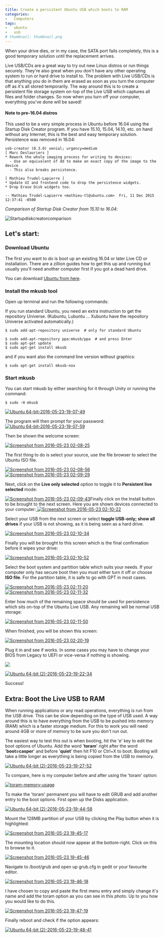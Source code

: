 ```yaml
---
title: Create a persistent Ubuntu USB which boots to RAM
categories:
-   Computers
tags:
-   ubuntu
-   usb
# thumbnail: thumbnail.png
---
```


When your drive dies, or in my case, the SATA port fails completely, this is a good temporary solution until the replacement arrives.

<!-- more -->

Live USB/CDs are a great way to try out new Linux distros or run things securely. They're also great when you don't have any other operating system to run or hard drive to install to. The problem with Live USB/CDs is that anything you do in them are erased as soon as you turn the computer off as it's all stored temporarily. The way around this is to create a persistent file storage system on-top of the Live USB which captures all files and folder changes. So now when you turn off your computer, everything you've done will be saved!

#### Note to pre-16.04 distros

This used to be a very simple process in Ubuntu before 16.04 using the Startup Disk Creator program. If you have 15.10, 15.04, 14.10, etc. on hand without any Internet, this is the best and easy temporary solution. Persistence was removed in 16.04:

```text
usb-creator (0.3.0) xenial; urgency=medium
[ Marc Deslauriers ]
* Rework the whole imaging process for writing to devices:
  - Use an equivalent of dd to make an exact copy of the image to the device
  - This also breaks persistence.

[ Mathieu Trudel-Lapierre ]
* Update UI and frontend code to drop the persistence widgets.
* Drop Erase Disk widgets too.

-- Mathieu Trudel-Lapierre <mathieu-tl@ubuntu.com>  Fri, 11 Dec 2015 12:37:41 -0500
```

_Comparison of Startup Disk Creator from 15.10 to 16.04_:

![Startupdiskcreatorcomparison](Startupdiskcreatorcomparison-179x300.png)

## Let's start:

### Download Ubuntu

The first you want to do is boot up an existing 16.04 or later Live CD or installation. There are a zillion guides how to get this up and running but usually you'll need another computer first if you got a dead hard drive.

You can download [Ubuntu from here](http://www.ubuntu.com/download).

### Install the mkusb tool

Open up terminal and run the following commands:

If you run standard Ubuntu, you need an extra instruction to get the repository Universe. (Kubuntu, Lubuntu ... Xubuntu have the repository Universe activated automatically.)

```shell-session
$ sudo add-apt-repository universe  # only for standard Ubuntu

$ sudo add-apt-repository ppa:mkusb/ppa  # and press Enter
$ sudo apt-get update
$ sudo apt-get install mkusb
```

and if you want also the command line version without graphics:

```shell-session
$ sudo apt-get install mkusb-nox
```

### Start mkusb

You can start mkusb by either searching for it through Unity or running the command:

```shell-session
$ sudo -H mkusb
```

[![Ubuntu 64-bit-2016-05-23-19-07-49](ubuntu-64-bit-2016-05-23-19-07-49.png)](ubuntu-64-bit-2016-05-23-19-07-49.png)

The program will then prompt for your password:[![Ubuntu 64-bit-2016-05-23-19-07-59](Ubuntu-64-bit-2016-05-23-19-07-59-300x200.png)](Ubuntu-64-bit-2016-05-23-19-07-59.png)

Then be shown the welcome screen:

[![Screenshot from 2016-05-23 02-08-25](Screenshot-from-2016-05-23-02-08-25.png)](Screenshot-from-2016-05-23-02-08-25.png)

The first thing to do is select your source, use the file browser to select the Ubuntu ISO file.

[![Screenshot from 2016-05-23 02-08-56](screenshot-from-2016-05-23-02-08-56.png)](screenshot-from-2016-05-23-02-08-56.png) [![Screenshot from 2016-05-23 02-09-29](screenshot-from-2016-05-23-02-09-29-e1464005557692.png)](Screenshot-from-2016-05-23-02-09-29.png)

Next, click on the **Live only selected** option to toggle it to **Persistent live selected** mode:

[![Screenshot from 2016-05-23 02-09-43](screenshot-from-2016-05-23-02-09-43.png)](screenshot-from-2016-05-23-02-09-43.png)Finally click on the Install button to be brought to the next screen. Here you are shown devices connected to your computer:[
](screenshot-from-2016-05-23-02-10-07.png) [![Screenshot from 2016-05-23 02-10-22](screenshot-from-2016-05-23-02-10-22.png)](screenshot-from-2016-05-23-02-10-22.png)

Select your USB from the next screen or select **toggle USB-only; show all drives** if your USB is not showing, as it is being seen as a hard drive.

[![Screenshot from 2016-05-23 02-10-34](screenshot-from-2016-05-23-02-10-34.png)](screenshot-from-2016-05-23-02-10-34.png)

Finally you will be brought to this screen which is the final confirmation before it wipes your drive:

[![Screenshot from 2016-05-23 02-10-52](screenshot-from-2016-05-23-02-10-52.png)](screenshot-from-2016-05-23-02-10-52.png)

Select the boot system and partition table which suits your needs. If your computer only has secure boot then you must either turn it off or choose **ISO file**. For the partition table, it is safe to go with GPT in most cases.

[![Screenshot from 2016-05-23 02-11-20](screenshot-from-2016-05-23-02-11-20.png)](screenshot-from-2016-05-23-02-11-20.png) [![Screenshot from 2016-05-23 02-11-32](screenshot-from-2016-05-23-02-11-32.png)](screenshot-from-2016-05-23-02-11-32.png)

Enter how much of the remaining space should be used for persistence which sits on-top of the Ubuntu Live USB. Any remaining will be normal USB storage:

[![Screenshot from 2016-05-23 02-11-50](screenshot-from-2016-05-23-02-11-50.png)](screenshot-from-2016-05-23-02-11-50.png)

When finished, you will be shown this screen:

[![Screenshot from 2016-05-23 02-20-19](screenshot-from-2016-05-23-02-20-19.png)](screenshot-from-2016-05-23-02-20-19.png)

Plug it in and see if works. In some cases you may have to change your BIOS from Legacy to UEFI or vice-versa if nothing is showing.

[![](Ubuntu-64-bit-2-2016-05-23-19-21-06-1024x768.png)](ubuntu-64-bit-2-2016-05-23-19-21-06.png)

[![Ubuntu 64-bit (2)-2016-05-23-19-22-34](Ubuntu-64-bit-2-2016-05-23-19-22-34-1024x768.png)](ubuntu-64-bit-2-2016-05-23-19-22-34.png)

Success!

## Extra: Boot the Live USB to RAM

When running applications or any read operations, everything is run from the USB drive. This can be slow depending on the type of USB used. A way around this is to have everything from the USB to be pushed into memory (RAM) which is a faster storage medium. For this to work you will need around 4GB or more of memory to be sure you don't run out.

The easiest way to test this out is when booting, hit the 'e' key to edit the boot options of Ubuntu. Add the word '**toram**' right after the word '**boot=casper**' and before '**quiet**' then hit F10 or Ctrl+X to boot. Booting will take a little longer as everything is being copied from the USB to memory.

[![Ubuntu 64-bit (2)-2016-05-23-19-27-52](Ubuntu-64-bit-2-2016-05-23-19-27-52-1024x768.png)](ubuntu-64-bit-2-2016-05-23-19-27-52.png)

To compare, here is my computer before and after using the 'toram' option:

[![toram-memory-usage](toram-memory-usage.png)](toram-memory-usage.png)

To make the 'toram' permanent you will have to edit GRUB and add another entry to the boot options. First open up the Disks application.

[![Ubuntu 64-bit (2)-2016-05-23-19-44-58](ubuntu-64-bit-2-2016-05-23-19-44-58-1.png)](ubuntu-64-bit-2-2016-05-23-19-44-58-1.png)

Mount the 128MB partition of your USB by clicking the Play button when it is highlighted:

[![Screenshot from 2016-05-23 19-45-17](screenshot-from-2016-05-23-19-45-17.png)](screenshot-from-2016-05-23-19-45-17.png)

The mounting location should now appear at the bottom-right. Click on this to browse to it.

[![Screenshot from 2016-05-23 19-45-46](screenshot-from-2016-05-23-19-45-46.png)](screenshot-from-2016-05-23-19-45-46.png)

Navigate to /boot/grub and open up grub.cfg in gedit or your favourite editor.

[![Screenshot from 2016-05-23 19-46-18](Screenshot-from-2016-05-23-19-46-18.png)](Screenshot-from-2016-05-23-19-46-18.png)

I have chosen to copy and paste the first menu entry and simply change it's name and add the toram option as you can see in this photo. Up to you how you would like to do this.

[![Screenshot from 2016-05-23 19-47-19](screenshot-from-2016-05-23-19-47-19.png)](screenshot-from-2016-05-23-19-47-19.png)

Finally reboot and check if the option appears:

[![Ubuntu 64-bit (2)-2016-05-23-19-48-41](Ubuntu-64-bit-2-2016-05-23-19-48-41-1024x768.png)](ubuntu-64-bit-2-2016-05-23-19-48-41.png)
